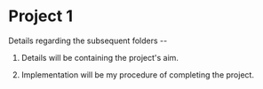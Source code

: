 # Project 1

Details regarding the subsequent folders --

1. Details will be containing the project's aim.

2. Implementation will be my procedure of completing the project.
